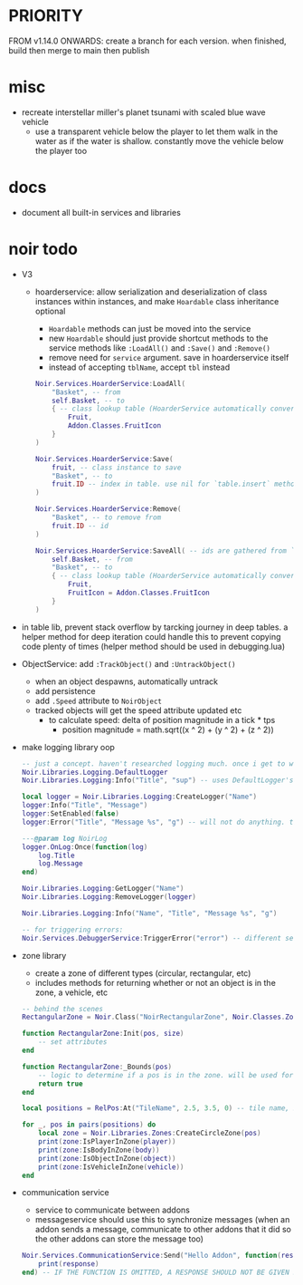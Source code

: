 # PRIORITY
FROM v1.14.0 ONWARDS: create a branch for each version. when finished, build then merge to main then publish

# misc
- recreate interstellar miller's planet tsunami with scaled blue wave vehicle
    - use a transparent vehicle below the player to let them walk in the water as if the water is shallow. constantly move the vehicle below the player too

# docs
- document all built-in services and libraries

# noir todo
- V3
    - hoarderservice: allow serialization and deserialization of class instances within instances, and make `Hoardable` class inheritance optional
        - `Hoardable` methods can just be moved into the service
        - new `Hoardable` should just provide shortcut methods to the service methods like `:LoadAll()` and `:Save()` and `:Remove()`
        - remove need for `service` argument. save in hoarderservice itself
        - instead of accepting `tblName`, accept `tbl` instead
        
        ```lua
        Noir.Services.HoarderService:LoadAll(
            "Basket", -- from
            self.Basket, -- to
            { -- class lookup table (HoarderService automatically converts keys of this table to the class names of the classes in this tbl)
                Fruit,
                Addon.Classes.FruitIcon
            }
        )

        Noir.Services.HoarderService:Save(
            fruit, -- class instance to save
            "Basket", -- to
            fruit.ID -- index in table. use nil for `table.insert` method
        )

        Noir.Services.HoarderService:Remove(
            "Basket", -- to remove from
            fruit.ID -- id
        )

        Noir.Services.HoarderService:SaveAll( -- ids are gathered from `self.Basket` index
            self.Basket, -- from
            "Basket", -- to
            { -- class lookup table (HoarderService automatically converts keys of this table to the class names of the classes in this tbl)
                Fruit,
                FruitIcon = Addon.Classes.FruitIcon
            }
        )
        ```

- in table lib, prevent stack overflow by tarcking journey in deep tables. a helper method for deep iteration could handle this to prevent copying code plenty of times (helper method should be used in debugging.lua)

- ObjectService: add `:TrackObject()` and `:UntrackObject()`
    - when an object despawns, automatically untrack
    - add persistence
    - add `.Speed` attribute to `NoirObject`
    - tracked objects will get the speed attribute updated etc
        - to calculate speed: delta of position magnitude in a tick * tps
            - position magnitude = math.sqrt((x ^ 2) + (y ^ 2) + (z ^ 2))

- make logging library oop
    ```lua
    -- just a concept. haven't researched logging much. once i get to working on this, ill research the topic for sure and add/change features based on what i find
    Noir.Libraries.Logging.DefaultLogger
    Noir.Libraries.Logging:Info("Title", "sup") -- uses DefaultLogger's `:Info()` method

    local logger = Noir.Libraries.Logging:CreateLogger("Name")
    logger:Info("Title", "Message")
    logger:SetEnabled(false)
    logger:Error("Title", "Message %s", "g") -- will not do anything. the logger is disabled

    ---@param log NoirLog
    logger.OnLog:Once(function(log)
        log.Title
        log.Message
    end)

    Noir.Libraries.Logging:GetLogger("Name")
    Noir.Libraries.Logging:RemoveLogger(logger)

    Noir.Libraries.Logging:Info("Name", "Title", "Message %s", "g")

    -- for triggering errors:
    Noir.Services.DebuggerService:TriggerError("error") -- different service (not implemented yet)
    ```

- zone library
    - create a zone of different types (circular, rectangular, etc)
    - includes methods for returning whether or not an object is in the zone, a vehicle, etc

    ```lua
    -- behind the scenes
    RectangularZone = Noir.Class("NoirRectangularZone", Noir.Classes.ZoneClass)

    function RectangularZone:Init(pos, size)
        -- set attributes
    end

    function RectangularZone:_Bounds(pos)
        -- logic to determine if a pos is in the zone. will be used for `:IsBodyInZone()`, etc, which comes from `ZoneClass`
        return true
    end
    ```

    ```lua
    local positions = RelPos:At("TileName", 2.5, 3.5, 0) -- tile name, xOffset, yOffset, zOffset. returns a table of matrices representing the position of all tiles of the name with the offset factored in

    for _, pos in pairs(positions) do
        local zone = Noir.Libraries.Zones:CreateCircleZone(pos)
        print(zone:IsPlayerInZone(player))
        print(zone:IsBodyInZone(body))
        print(zone:IsObjectInZone(object))
        print(zone:IsVehicleInZone(vehicle))
    end
    ```

- communication service
    - service to communicate between addons
    - messageservice should use this to synchronize messages (when an addon sends a message, communicate to other addons that it did so the other addons can store the message too)
    ```lua
    Noir.Services.CommunicationService:Send("Hello Addon", function(response) -- string, tables, etc, are supported
        print(response)
    end) -- IF THE FUNCTION IS OMITTED, A RESPONSE SHOULD NOT BE GIVEN BY OTHER ADDONS
    ```